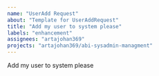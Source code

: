 ```yaml
---
name: "UserAdd Request"
about: "Template for UserAddRequest"
title: "Add my user to system please"
labels: "enhancement"
assignees: "artajohan369"
projects: "artajohan369/abi-sysadmin-managment"
---
```


 Add my user to system please

 
